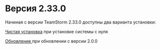 # Версия 2.33.0

Начиная с версии TeamStorm 2.33.0 доступны два варианта установки:

[Чистая установка](https://docs.teamstorm.io/rukovodstva/rukovodstvo-sistemnogo-administratora-teamstorm/versiya-2.33.0/chistaya-ustanovka) при установке системы с нуля

[Обновление ](https://docs.teamstorm.io/rukovodstva/rukovodstvo-sistemnogo-administratora-teamstorm/versiya-2.33.0/obnovlenie-s-versii-2.0.0)при обновлении с версии 2.0.0
